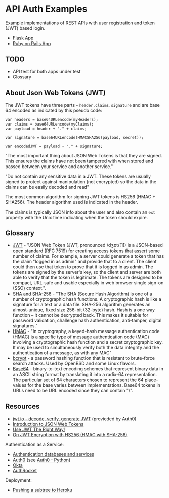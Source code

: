 # API Auth Examples

Example implementations of REST APIs with user registration and token (JWT)
based login.

* [Flask App](flask)
* [Ruby on Rails App](rails)

## TODO

* API test for both apps under test
* Glossary

## About Json Web Tokens (JWT)

The JWT tokens have three parts - `header.claims.signature` and are base 64 encoded
as indicated by this pseudo code:

```
var headers = base64URLencode(myHeaders);
var claims = base64URLencode(myClaims);
var payload = header + "." + claims;

var signature = base64URLencode(HMACSHA256(payload, secret));

var encodedJWT = payload + "." + signature;
```

"The most important thing about JSON Web Tokens is that they are signed. This ensures the claims have not been tampered with when stored and passed between your service and another service."

"Do not contain any sensitive data in a JWT. These tokens are usually signed to protect against manipulation (not encrypted) so the data in the claims can be easily decoded and read"

The most common algorithm for signing JWT tokens is HS256 (HMAC + SHA256).
The header algorithm used is indicated in the header.

The claims is typically JSON info about the user and also contain an `ext` property
with the Unix time indicating when the token should expire.

## Glossary

* [JWT](https://en.wikipedia.org/wiki/JSON_Web_Token) - "JSON Web Token (JWT, pronounced /dʒɒt/[1]) is a JSON-based open standard (RFC 7519) for creating access tokens that assert some number of claims. For example, a server could generate a token that has the claim "logged in as admin" and provide that to a client. The client could then use that token to prove that it is logged in as admin. The tokens are signed by the server's key, so the client and server are both able to verify that the token is legitimate. The tokens are designed to be compact, URL-safe and usable especially in web browser single sign-on (SSO) context.".
* [SHA and SHA-256](http://www.xorbin.com/tools/sha256-hash-calculator) - "The SHA (Secure Hash Algorithm) is one of a number of cryptographic hash functions. A cryptographic hash is like a signature for a text or a data file. SHA-256 algorithm generates an almost-unique, fixed size 256-bit (32-byte) hash. Hash is a one way function – it cannot be decrypted back. This makes it suitable for password validation, challenge hash authentication, anti-tamper, digital signatures."
* [HMAC](https://en.wikipedia.org/wiki/Hash-based_message_authentication_code) - "In cryptography, a keyed-hash message authentication code (HMAC) is a specific type of message authentication code (MAC) involving a cryptographic hash function and a secret cryptographic key. It may be used to simultaneously verify both the data integrity and the authentication of a message, as with any MAC"
* [bcrypt](https://en.wikipedia.org/wiki/Bcrypt) - a password hashing function that is resistant to brute-force search attacks. Used by OpenBSD and some Linux flavors.
* [Base64](https://en.wikipedia.org/wiki/Base64) -  binary-to-text encoding schemes that represent binary data in an ASCII string format by translating it into a radix-64 representation. The particular set of 64 characters chosen to represent the 64 place-values for the base varies between implementations. Base64 tokens in URLs need to be URL encoded since they can contain "/".

## Resources

* [jwt.io - decode, verify, generate JWT](https://jwt.io) (provieded by Auth0)
* [Introduction to JSON Web Tokens](https://jwt.io/introduction)
* [Use JWT The Right Way!](https://stormpath.com/blog/jwt-the-right-way)
* [On JWT Encryption with HS256 (HMAC with SHA-256)](https://stackoverflow.com/questions/39239051/rs256-vs-hs256-whats-the-difference)

Authentication as a Service:

* [Authentication databases and services](https://futurice.com/blog/authentication-databases-and-services)
* [Auth0](https://auth0.com) (see [Auth0 - Python](https://github.com/auth0/auth0-python))
* [Okta](https://developer.okta.com)
* [AuthRocket](https://authrocket.com)

Deployment:

* [Pushing a subtree to Heroku](https://stackoverflow.com/questions/5977234/how-can-i-push-a-part-of-my-git-repo-to-heroku)
